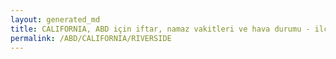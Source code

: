 ```yaml
---
layout: generated_md
title: CALIFORNIA, ABD için iftar, namaz vakitleri ve hava durumu - ilçe/eyalet seç
permalink: /ABD/CALIFORNIA/RIVERSIDE
---
```


<script type="text/javascript">
  var country = ABD;
  var city = CALIFORNIA;
  var state = RIVERSIDE;
  var lat = 72;
  var lon = 21;
</script>
